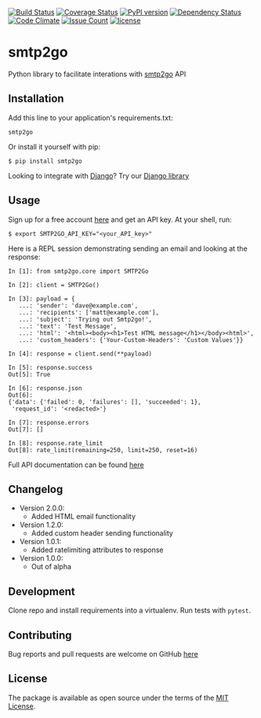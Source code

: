 [![Build Status](https://travis-ci.org/smtp2go-oss/smtp2go-python.svg?branch=master)](https://travis-ci.org/smtp2go-oss/smtp2go-python)
[![Coverage Status](https://coveralls.io/repos/github/smtp2go-oss/smtp2go-python/badge.svg?branch=master)](https://coveralls.io/github/smtp2go-oss/smtp2go-python?branch=master)
[![PyPI version](https://badge.fury.io/py/smtp2go.svg)](https://badge.fury.io/py/smtp2go)
[![Dependency Status](https://gemnasium.com/badges/github.com/smtp2go-oss/smtp2go-python.svg)](https://gemnasium.com/github.com/smtp2go-oss/smtp2go-python)
[![Code Climate](https://codeclimate.com/github/smtp2go-oss/smtp2go-python/badges/gpa.svg)](https://codeclimate.com/github/smtp2go-oss/smtp2go-python)
[![Issue Count](https://codeclimate.com/github/smtp2go-oss/smtp2go-python/badges/issue_count.svg)](https://codeclimate.com/github/smtp2go-oss/smtp2go-python)
[![license](https://img.shields.io/github/license/smtp2go-oss/smtp2go-python.svg)]()

# smtp2go

Python library to facilitate interations with [smtp2go](https://www.smtp2go.com) API

## Installation

Add this line to your application's requirements.txt:

    smtp2go

Or install it yourself with pip:

    $ pip install smtp2go


Looking to integrate with [Django](https://www.djangoproject.com)? Try our [Django library](https://github.com/smtp2go-oss/smtp2go-django/)

## Usage

Sign up for a free account [here](https://www.smtp2go.com/pricing) and get an API key. At your shell, run:

    $ export SMTP2GO_API_KEY="<your_API_key>"

Here is a REPL session demonstrating sending an email and looking at the response:

    In [1]: from smtp2go.core import SMTP2Go

    In [2]: client = SMTP2Go()

    In [3]: payload = {
       ...: 'sender': 'dave@example.com',
       ...: 'recipients': ['matt@example.com'],
       ...: 'subject': 'Trying out Smtp2go!',
       ...: 'text': 'Test Message',
       ...: 'html': '<html><body><h1>Test HTML message</h1></body><html>',
       ...: 'custom_headers': {'Your-Custom-Headers': 'Custom Values'}}

    In [4]: response = client.send(**payload)

    In [5]: response.success
    Out[5]: True

    In [6]: response.json
    Out[6]:
    {'data': {'failed': 0, 'failures': [], 'succeeded': 1},
     'request_id': '<redacted>'}

    In [7]: response.errors
    Out[7]: []

    In [8]: response.rate_limit
    Out[8]: rate_limit(remaining=250, limit=250, reset=16)

Full API documentation can be found [here](https://apidoc.smtp2go.com/documentation/#/README)

## Changelog

- Version 2.0.0:
  - Added HTML email functionality
- Version 1.2.0:
  - Added custom header sending functionality
- Version 1.0.1:
  - Added ratelimiting attributes to response
- Version 1.0.0:
  - Out of alpha

## Development

Clone repo and install requirements into a virtualenv. Run tests with `pytest`.

## Contributing

Bug reports and pull requests are welcome on GitHub [here](https://github.com/smtp2go-oss/smtp2go-python)

## License

The package is available as open source under the terms of the [MIT License](http://opensource.org/licenses/MIT).
